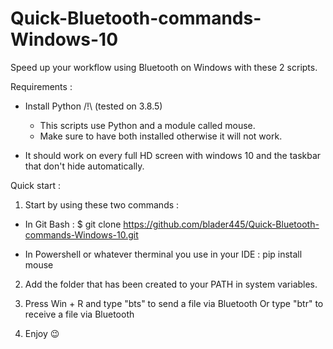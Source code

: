 # Quick-Bluetooth-commands-Windows-10
Speed up your workflow using Bluetooth on Windows with these 2 scripts. 


Requirements :

- Install Python /!\ (tested on 3.8.5)
  - This scripts use Python and a module called mouse. 
  - Make sure to have both installed otherwise it will not work.

- It should work on every full HD screen with windows 10 and the taskbar that don't hide automatically.

Quick start :

1. Start by using these two commands :

- In Git Bash : $ git clone https://github.com/blader445/Quick-Bluetooth-commands-Windows-10.git

- In Powershell or whatever therminal you use in your IDE : pip install mouse

2. Add the folder that has been created to your PATH in system variables.

3. Press Win + R and type "bts" to send a file via Bluetooth
   Or type "btr" to receive a file via Bluetooth
   
4. Enjoy 😉
